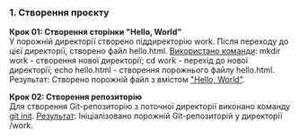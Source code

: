 <h3>1. Створення проєкту</h3>

<b>Крок 01: Створення сторінки "Hello, World"</b><br>
У порожній директорії створено піддиректорію work. Після переходу до цієї директорії, створено файл hello.html.
<a href = ".\screenshots\0.png">Використано команди</a>: mkdir work - створення нової директорії; cd work - перехід до нової директорії; echo hello.html - створення порожнього файлу hello.html.<br>
Результат: Створено порожній файл з вмістом <a href = ".\screenshots\1.png">"Hello, World"</a>.

<b>Крок 02: Створення репозиторію</b><br>
Для створення Git-репозиторію з поточної директорії виконано команду <a href = ".\screenshots\2.png">git init</a>.
<a href = ".\screenshots\3.png">Результат</a>: Ініціалізовано порожній Git-репозиторій у директорії /work.


